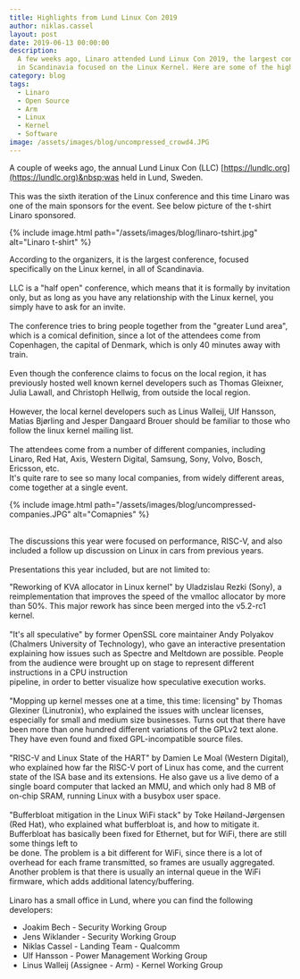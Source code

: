 ```yaml
---
title: Highlights from Lund Linux Con 2019
author: niklas.cassel
layout: post
date: 2019-06-13 00:00:00
description:
  A few weeks ago, Linaro attended Lund Linux Con 2019, the largest conference
  in Scandinavia focused on the Linux Kernel. Here are some of the highlights.
category: blog
tags:
  - Linaro
  - Open Source
  - Arm
  - Linux
  - Kernel
  - Software
image: /assets/images/blog/uncompressed_crowd4.JPG
---
```


A couple of weeks ago, the annual Lund Linux Con (LLC) [https://lundlc.org](https://lundlc.org)&nbsp;was held in Lund, Sweden.&nbsp;<br>&nbsp;&nbsp;<br>This was the sixth iteration of the Linux conference and this time Linaro was one of the main sponsors for the event. See below picture of the t-shirt Linaro sponsored.

{% include image.html path="/assets/images/blog/linaro-tshirt.jpg" alt="Linaro t-shirt" %}

According to the organizers, it is the largest conference, focused specifically on the Linux kernel, in all of Scandinavia. &nbsp;<br>&nbsp;&nbsp;<br>LLC is a "half open" conference, which means that it is formally by invitation only, but as long as you have any relationship with the Linux kernel, you simply have to ask for an invite. &nbsp;<br>&nbsp;&nbsp;<br>The conference tries to bring people together from the "greater Lund area", which is a comical definition, since a lot of the attendees come from Copenhagen, the capital of Denmark, which is only 40 minutes away with train. &nbsp;<br>&nbsp;&nbsp;<br>Even though the conference claims to focus on the local region, it has previously hosted well known kernel developers such as Thomas Gleixner, Julia Lawall, and Christoph Hellwig, from outside the local region. &nbsp;<br>&nbsp;&nbsp;<br>However, the local kernel developers such as Linus Walleij, Ulf Hansson, Matias Bj&oslash;rling and Jesper Dangaard Brouer should be familiar to those who follow the linux kernel mailing list. &nbsp;<br>&nbsp;&nbsp;<br>The attendees come from a number of different companies, including Linaro, Red Hat, Axis, Western Digital, Samsung, Sony, Volvo, Bosch, Ericsson, etc. &nbsp;<br>It's quite rare to see so many local companies, from widely different areas, come together at a single event.

{% include image.html path="/assets/images/blog/uncompressed-companies.JPG" alt="Comapnies" %}

<br>The discussions this year were focused on performance, RISC-V, and also included a follow up discussion on Linux in cars from previous years. &nbsp;<br>&nbsp;&nbsp;<br>Presentations this year included, but are not limited to: &nbsp;

"Reworking of KVA allocator in Linux kernel" by Uladzislau Rezki (Sony), a reimplementation that improves the speed of the vmalloc allocator by more than 50%. This major rework has since been merged into the v5.2-rc1 kernel. &nbsp;<br>&nbsp;&nbsp;<br>"It's all speculative" by former OpenSSL core maintainer Andy Polyakov (Chalmers University of Technology), who gave an interactive presentation explaining how issues such as Spectre and Meltdown are possible. People from the audience were brought up on stage to represent different instructions in a CPU instruction &nbsp;<br>pipeline, in order to better visualize how speculative execution works. &nbsp;<br>&nbsp;&nbsp;<br>"Mopping up kernel messes one at a time, this time: licensing" by Thomas Glexiner (Linutronix), who explained the issues with unclear licenses, especially for small and medium size businesses. Turns out that there have been more than one hundred different variations of the GPLv2 text alone. They have even found and fixed GPL-incompatible source files. &nbsp;<br>&nbsp;&nbsp;<br>"RISC-V and Linux State of the HART" by Damien Le Moal (Western Digital), who explained how far the RISC-V port of Linux has come, and the current &nbsp;<br>state of the ISA base and its extensions. He also gave us a live demo of a single board computer that lacked an MMU, and which only had 8 MB of on-chip SRAM, running Linux with a busybox user space. &nbsp;<br>&nbsp;&nbsp;<br>"Bufferbloat mitigation in the Linux WiFi stack" by Toke H&oslash;iland-J&oslash;rgensen (Red Hat), who explained what bufferbloat is, and how to mitigate it. Bufferbloat has basically been fixed for Ethernet, but for WiFi, there are still some things left to &nbsp;<br>be done. The problem is a bit different for WiFi, since there is a lot of overhead for each frame transmitted, so frames are usually aggregated. Another problem is that there is usually an internal queue in the WiFi firmware, which adds additional latency/buffering. &nbsp;<br>&nbsp;<br>Linaro has a small office in Lund, where you can find the following developers:&nbsp;

- Joakim Bech - Security Working Group &nbsp;
- Jens Wiklander - Security Working Group &nbsp;
- Niklas Cassel - Landing Team - Qualcomm &nbsp;
- Ulf Hansson - Power Management Working Group &nbsp;
- Linus Walleij (Assignee - Arm) - Kernel Working Group
